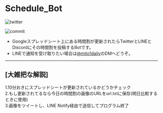 # Schedule_Bot

![twitter](https://img.shields.io/twitter/follow/mito1daily?label=%40mito1daily&style=social)

![commit](https://img.shields.io/github/commit-activity/y/Geusen/Schedule_Bot?label=Geusen%20commit%20activity)

- Googleスプレッドシート上にある時間割が更新されたらTwitterとLINEとDiscordにその時間割を投稿するBotです。
- LINEで通知を受け取りたい場合は[@mito1daily](https://twitter.com/mito1daily)のDMへどうぞ。

--------------------------------------------------------------------------------------

## [大雑把な解説]

1.10分おきにスプレッドシートが更新されているかどうかチェック  
2.もし更新されてるなら今日の時間割の画像のURLをurl.txtに保存(明日比較するときに使用)  
3.画像をツイートし、LINE Notify経由で送信してプログラム終了
